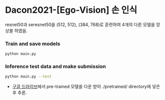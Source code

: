 # Dacon2021-[Ego-Vision] 손 인식

resnet50과 seresnet50을 (512, 512), (384, 768)로 훈련하여 4개의 다른 모델을 앙상블 하였음. 

### Train and save models
```bash
python main.py
```

### Inference test data and make submission
```bash
python main.py --test
```

* [구글 드라이브](https://drive.google.com/drive/folders/1DF78Y855yCuZ0V21JEI6qkcya4VyOzjl)에서 pre-trained 모델을 다운 받아
./pretrained/ directory에 넣은 후 추론.
